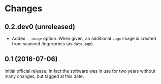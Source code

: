 Changes
=======

0.2.dev0 (unreleased)
---------------------

- Added `--image` option. When given, an additional `.pgm` image is
  created from scanned fingerprints (as `data.pgm`).


0.1 (2016-07-06)
----------------

Initial official release. In fact the software was in use for two
years without many changes, but tagged at this date.
